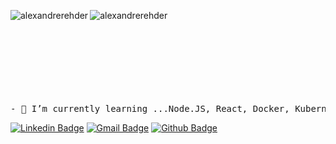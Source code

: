 <img align="left" src="https://github-readme-stats.vercel.app/api?username=alexandrerehder&show_icons=true&locale=en&theme=merko" alt="alexandrerehder" /></p>
<p><img align="left" src="https://github-readme-stats.vercel.app/api/top-langs?username=alexandrerehder&show_icons=true&locale=en&layout=compact&theme=dark" alt="alexandrerehder"/></p>

<br /><br /><br /><br /><br /><br /><br /><br />
<pre>
- 🌱 I’m currently learning ...Node.JS, React, Docker, Kubernetes, AWS
</pre>

[![Linkedin Badge](https://img.shields.io/badge/-LinkedIn-blue?style=flat-square&logo=Linkedin&logoColor=white&link=https://www.linkedin.com/in/alexandre-rehder-900312166/)](https://www.linkedin.com/in/alexandre-rehder-900312166/)
[![Gmail Badge](https://img.shields.io/badge/-Gmail-c14438?style=flat-square&logo=Gmail&logoColor=white&link=mailto:seu_email)](mailto:rehderync@gmail.com)
[![Github Badge](https://img.shields.io/badge/-Github-000?style=flat-square&logo=Github&logoColor=white&link=https://github.com/Alexandrerehder)](https://github.com/Alexandrerehder)



